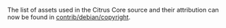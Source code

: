 The list of assets used in the Citrus Core source and their attribution can now be found in [contrib/debian/copyright](../contrib/debian/copyright).
